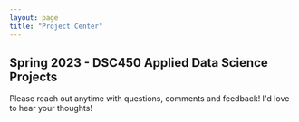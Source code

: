 ```yaml
--- 
layout: page
title: "Project Center"
---
```



## Spring 2023 - DSC450 Applied Data Science Projects

Please reach out anytime with questions, comments and feedback! I'd love to hear your thoughts!
